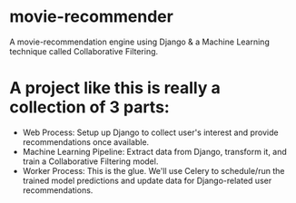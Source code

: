 # movie-recommender

A movie-recommendation engine using Django & a Machine Learning technique called Collaborative Filtering.

# A project like this is really a collection of 3 parts:

  - Web Process: Setup up Django to collect user's interest and provide recommendations once available.
  - Machine Learning Pipeline: Extract data from Django, transform it, and train a Collaborative Filtering model.
  - Worker Process: This is the glue. We'll use Celery to schedule/run the trained model predictions and update data for Django-related user recommendations.
